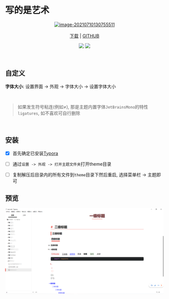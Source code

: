 # 写的是艺术

<p align="center">
  <a href="https://typora.io/"><img src="https://i.imgur.com/3U8bJOE.png" alt="image-20210710130755511" width="150" /></a>
  <br>
  <br>
  <a href="https://raw.githubusercontent.com/Angels-Ray/my_typora_theme/main/atray_theme.zip">下载</a>
  | <a href="https://github.com/Angels-Ray">GITHUB</a>
  <br>
</p>



<p align="center">
<a href="https://github.com/Angels-Ray/my_typora_theme"><img src="https://img.shields.io/badge/theme-Typora-orange.svg"/></a>
<a href="https://raw.githubusercontent.com/Angels-Ray/my_typora_theme/main/atray_theme.zip"><img src="https://img.shields.io/badge/Download-%E4%B8%8B%E8%BD%BD%E4%B8%BB%E9%A2%98-brightgreen"/></a>
</p><br>



## 自定义

**字体大小**: <kbd>设置界面</kbd> -> <kbd>外观</kbd> -> <kbd>字体大小</kbd> -> <kbd>设置字体大小</kbd>



<br>

> 如果发生符号粘连(例如≠), 那是主题内置字体`JetBrainsMono`的特性`ligatures`, 如不喜欢可自行删除

<br>


## 安装

- [x] 首先确定已安装[Typora](https://typora.io/)

- [ ] 通过`设置 -> 外观 -> 打开主题文件夹`打开theme目录

- [ ] 复制解压后目录内的所有文件到`theme`目录下然后重启, 选择菜单栏 -> 主题即可



## 预览

![image-20240117230449417](./assets/README/image-20240117230449417.png)

